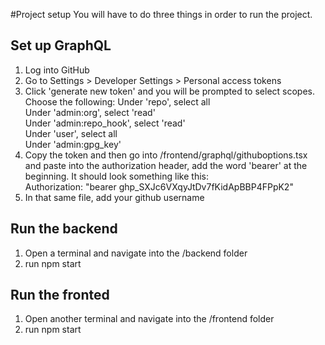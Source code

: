 #Project setup
You will have to do three things in order to run the project.

## Set up GraphQL
1. Log into GitHub
2. Go to Settings > Developer Settings > Personal access tokens
3. Click 'generate new token' and you will be prompted to select scopes. Choose the following:
    Under 'repo', select all  
    Under 'admin:org', select 'read'  
    Under 'admin:repo_hook', select 'read'  
    Under 'user', select all  
    Under 'admin:gpg_key'  
4. Copy the token and then go into /frontend/graphql/githuboptions.tsx and paste into the authorization header, add the word 'bearer' at the beginning. It should look something like this:  
    Authorization: "bearer ghp_SXJc6VXqyJtDv7fKidApBBP4FPpK2"
5. In that same file, add your github username

## Run the backend
1. Open a terminal and navigate into the /backend folder
2. run npm start

## Run the fronted
1. Open another terminal and navigate into the /frontend folder
2. run npm start
